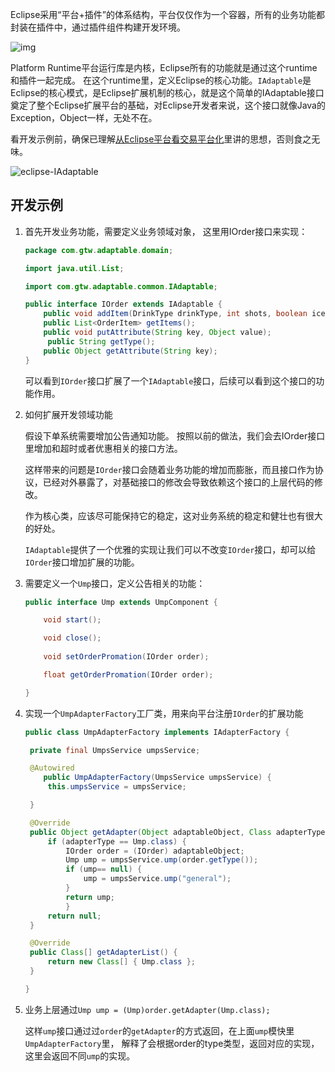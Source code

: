 Eclipse采用“平台+插件”的体系结构，平台仅仅作为一个容器，所有的业务功能都封装在插件中，通过插件组件构建开发环境。

![img](https://gtw.oss-cn-shanghai.aliyuncs.com/eclipse.jpg)

Platform Runtime平台运行库是内核，Eclipse所有的功能就是通过这个runtime和插件一起完成。 在这个runtime里，定义Eclipse的核心功能。`IAdaptable`是Eclipse的核心模式，是Eclipse扩展机制的核心，就是这个简单的IAdaptable接口奠定了整个Eclipse扩展平台的基础，对Eclipse开发者来说，这个接口就像Java的Exception，Object一样，无处不在。

看开发示例前，确保已理解[从Eclipse平台看交易平台化](https://developer.aliyun.com/article/38)里讲的思想，否则食之无味。

![eclipse-IAdaptable](https://gtw.oss-cn-shanghai.aliyuncs.com/eclipse-IAdaptable.png)

## 开发示例

1. 首先开发业务功能，需要定义业务领域对象， 这里用IOrder接口来实现：

   ```java
   package com.gtw.adaptable.domain;
   
   import java.util.List;
   
   import com.gtw.adaptable.common.IAdaptable;
   
   public interface IOrder extends IAdaptable {
       public void addItem(DrinkType drinkType, int shots, boolean iced);
       public List<OrderItem> getItems();
       public void putAttribute(String key, Object value);
   		public String getType();
       public Object getAttribute(String key);
   }
   
   ```

   可以看到`IOrder`接口扩展了一个`IAdaptable`接口，后续可以看到这个接口的功能作用。 

2. 如何扩展开发领域功能

   假设下单系统需要增加公告通知功能。 按照以前的做法，我们会去IOrder接口里增加和超时或者优惠相关的接口方法。

   这样带来的问题是`IOrder`接口会随着业务功能的增加而膨胀，而且接口作为协议，已经对外暴露了，对基础接口的修改会导致依赖这个接口的上层代码的修改。 

   作为核心类，应该尽可能保持它的稳定，这对业务系统的稳定和健壮也有很大的好处。

   `IAdaptable`提供了一个优雅的实现让我们可以不改变`IOrder`接口，却可以给`IOrder`接口增加扩展的功能。

3. 需要定义一个`Ump`接口，定义公告相关的功能：

   ```java
   public interface Ump extends UmpComponent {
   
       void start();
   
       void close();
       
       void setOrderPromation(IOrder order);
   
       float getOrderPromation(IOrder order);    
   
   }
   ```

4. 实现一个`UmpAdapterFactory`工厂类，用来向平台注册`IOrder`的扩展功能

   ```java
   public class UmpAdapterFactory implements IAdapterFactory {
   
   	private final UmpsService umpsService;
   
   	@Autowired
       public UmpAdapterFactory(UmpsService umpsService) {
   		this.umpsService = umpsService;
   
   	}
   
   	@Override
   	public Object getAdapter(Object adaptableObject, Class adapterType) {
   		if (adapterType == Ump.class) {
   			IOrder order = (IOrder) adaptableObject;
   			Ump ump = umpsService.ump(order.getType());
   			if (ump== null) {
   				ump = umpsService.ump("general");
   			}
   			return ump;
    		}
   		return null;
   	}
   
   	@Override
   	public Class[] getAdapterList() {
   		return new Class[] { Ump.class };
   	}
   
   }
   ```

5. 业务上层通过`Ump ump = (Ump)order.getAdapter(Ump.class);` 

   这样`ump`接口通过过`order`的`getAdapter`的方式返回，在上面`ump`模快里`UmpAdapterFactory`里， 解释了会根据order的type类型，返回对应的实现，这里会返回不同`ump`的实现。



